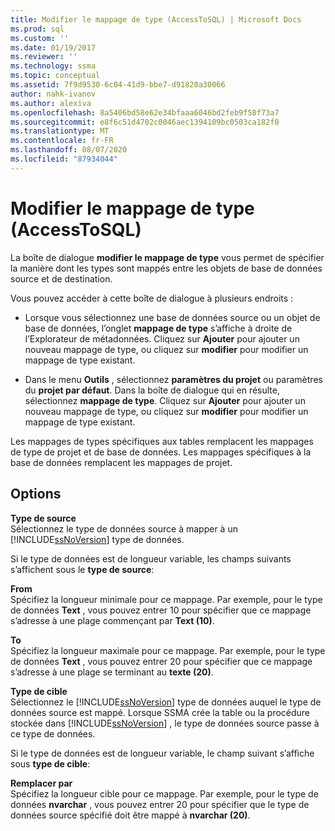 ```yaml
---
title: Modifier le mappage de type (AccessToSQL) | Microsoft Docs
ms.prod: sql
ms.custom: ''
ms.date: 01/19/2017
ms.reviewer: ''
ms.technology: ssma
ms.topic: conceptual
ms.assetid: 7f9d9530-6c04-41d9-bbe7-d91820a30066
author: nahk-ivanov
ms.author: alexiva
ms.openlocfilehash: 8a5406bd58e62e34bfaaa6046bd2feb9f58f73a7
ms.sourcegitcommit: e8f6c51d4702c0046aec1394109bc0503ca182f0
ms.translationtype: MT
ms.contentlocale: fr-FR
ms.lasthandoff: 08/07/2020
ms.locfileid: "87934044"
---
```

# <a name="edit-type-mapping-accesstosql"></a>Modifier le mappage de type (AccessToSQL)
La boîte de dialogue **modifier le mappage de type** vous permet de spécifier la manière dont les types sont mappés entre les objets de base de données source et de destination.  
  
Vous pouvez accéder à cette boîte de dialogue à plusieurs endroits :  
  
-   Lorsque vous sélectionnez une base de données source ou un objet de base de données, l’onglet **mappage de type** s’affiche à droite de l’Explorateur de métadonnées. Cliquez sur **Ajouter** pour ajouter un nouveau mappage de type, ou cliquez sur **modifier** pour modifier un mappage de type existant.  
  
-   Dans le menu **Outils** , sélectionnez **paramètres du projet** ou paramètres du **projet par défaut**. Dans la boîte de dialogue qui en résulte, sélectionnez **mappage de type**. Cliquez sur **Ajouter** pour ajouter un nouveau mappage de type, ou cliquez sur **modifier** pour modifier un mappage de type existant.  
  
Les mappages de types spécifiques aux tables remplacent les mappages de type de projet et de base de données. Les mappages spécifiques à la base de données remplacent les mappages de projet.  
  
## <a name="options"></a>Options  
**Type de source**  
Sélectionnez le type de données source à mapper à un [!INCLUDE[ssNoVersion](../../includes/ssnoversion-md.md)] type de données.  
  
Si le type de données est de longueur variable, les champs suivants s’affichent sous le **type de source**:  
  
**From**  
Spécifiez la longueur minimale pour ce mappage. Par exemple, pour le type de données **Text** , vous pouvez entrer 10 pour spécifier que ce mappage s’adresse à une plage commençant par **Text (10)**.  
  
**To**  
Spécifiez la longueur maximale pour ce mappage. Par exemple, pour le type de données **Text** , vous pouvez entrer 20 pour spécifier que ce mappage s’adresse à une plage se terminant au **texte (20)**.  
  
**Type de cible**  
Sélectionnez le [!INCLUDE[ssNoVersion](../../includes/ssnoversion-md.md)] type de données auquel le type de données source est mappé. Lorsque SSMA crée la table ou la procédure stockée dans [!INCLUDE[ssNoVersion](../../includes/ssnoversion-md.md)] , le type de données source passe à ce type de données.  
  
Si le type de données est de longueur variable, le champ suivant s’affiche sous **type de cible**:  
  
**Remplacer par**  
Spécifiez la longueur cible pour ce mappage. Par exemple, pour le type de données **nvarchar** , vous pouvez entrer 20 pour spécifier que le type de données source spécifié doit être mappé à **nvarchar (20)**.  
  
